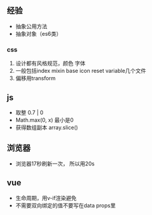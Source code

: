 ## 经验

- 抽象公用方法
- 抽象对象（es6类）

### css
1. 设计都有风格规范，颜色 字体
2. 一般包括index mixin base icon reset variable几个文件
3. 偏移用transform


## js
- 取整  0.7 | 0
- Math.max(0, x) 最小是0
- 获得数组副本    array.slice()



## 浏览器
- 浏览器17秒刷新一次， 所以用20s

## vue
- 生命周期，用v-if渲染避免
- 不需要双向绑定的值不要写在data props里




